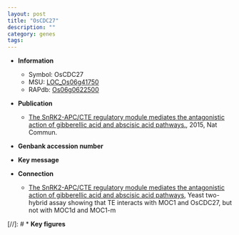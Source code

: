 ```yaml
---
layout: post
title: "OsCDC27"
description: ""
category: genes
tags: 
---
```


* **Information**  
    + Symbol: OsCDC27  
    + MSU: [LOC_Os06g41750](http://rice.plantbiology.msu.edu/cgi-bin/ORF_infopage.cgi?orf=LOC_Os06g41750)  
    + RAPdb: [Os06g0622500](http://rapdb.dna.affrc.go.jp/viewer/gbrowse_details/irgsp1?name=Os06g0622500)  

* **Publication**  
    + [The SnRK2-APC/CTE regulatory module mediates the antagonistic action of gibberellic acid and abscisic acid pathways.](http://www.ncbi.nlm.nih.gov/pubmed?term=The+SnRK2-APC/CTE+regulatory+module+mediates+the+antagonistic+action+of+gibberellic+acid+and+abscisic+acid+pathways.%5BTitle%5D), 2015, Nat Commun.

* **Genbank accession number**  

* **Key message**  

* **Connection**  
    + [The SnRK2-APC/CTE regulatory module mediates the antagonistic action of gibberellic acid and abscisic acid pathways](http://www.ncbi.nlm.nih.gov/pubmed?term=The+SnRK2-APC/CTE+regulatory+module+mediates+the+antagonistic+action+of+gibberellic+acid+and+abscisic+acid+pathways%5BTitle%5D), Yeast two-hybrid assay showing that TE interacts with MOC1 and OsCDC27, but not with MOC1d and MOC1-m

[//]: # * **Key figures**  


